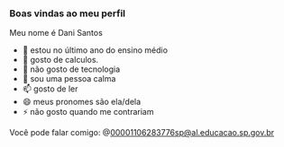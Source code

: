 ### Boas vindas ao meu perfil 
Meu nome é Dani Santos

- 👋 estou no último ano do ensino médio 
- 👀 gosto de calculos.
- 🌱 não gosto de tecnologia
- 💞️ sou uma pessoa calma
- 📫 gosto de ler
- 😄 meus pronomes são ela/dela
- ⚡ não gosto quando me contrariam

Você pode falar comigo:
@00001106283776sp@al.educacao.sp.gov.br

